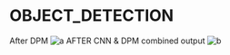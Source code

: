 # OBJECT_DETECTION 
After DPM ![a](https://github.com/Chaitu21111/OBJECT_DETECTION/assets/126601418/4864e0f7-c712-4807-b195-088b99247590)
AFTER CNN & DPM combined output ![b](https://github.com/Chaitu21111/OBJECT_DETECTION/assets/126601418/5863cea9-28df-4840-a650-6e2064b76a84)



